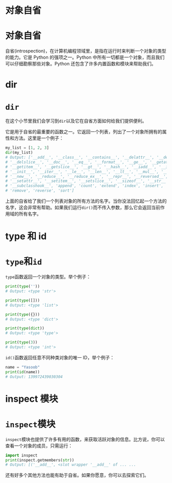 # 对象自省

# 对象自省

自省(introspection)，在计算机编程领域里，是指在运行时来判断一个对象的类型的能力。它是 Python 的强项之一。Python 中所有一切都是一个对象，而且我们可以仔细勘察那些对象。Python 还包含了许多内置函数和模块来帮助我们。

# dir

# `dir`

在这个小节里我们会学习到`dir`以及它在自省方面如何给我们提供便利。

它是用于自省的最重要的函数之一。它返回一个列表，列出了一个对象所拥有的属性和方法。这里是一个例子：

```py
my_list = [1, 2, 3]
dir(my_list)
# Output: ['__add__', '__class__', '__contains__', '__delattr__', '__delitem__',
# '__delslice__', '__doc__', '__eq__', '__format__', '__ge__', '__getattribute__',
# '__getitem__', '__getslice__', '__gt__', '__hash__', '__iadd__', '__imul__',
# '__init__', '__iter__', '__le__', '__len__', '__lt__', '__mul__', '__ne__',
# '__new__', '__reduce__', '__reduce_ex__', '__repr__', '__reversed__', '__rmul__',
# '__setattr__', '__setitem__', '__setslice__', '__sizeof__', '__str__',
# '__subclasshook__', 'append', 'count', 'extend', 'index', 'insert', 'pop',
# 'remove', 'reverse', 'sort'] 
```

上面的自省给了我们一个列表对象的所有方法的名字。当你没法回忆起一个方法的名字，这会非常有帮助。如果我们运行`dir()`而不传入参数，那么它会返回当前作用域的所有名字。

# type 和 id

# `type`和`id`

`type`函数返回一个对象的类型。举个例子：

```py
print(type(''))
# Output: <type 'str'>

print(type([]))
# Output: <type 'list'>

print(type({}))
# Output: <type 'dict'>

print(type(dict))
# Output: <type 'type'>

print(type(3))
# Output: <type 'int'> 
```

`id()`函数返回任意不同种类对象的唯一 ID，举个例子：

```py
name = "Yasoob"
print(id(name))
# Output: 139972439030304 
```

# inspect 模块

# `inspect`模块

`inspect`模块也提供了许多有用的函数，来获取活跃对象的信息。比方说，你可以查看一个对象的成员，只需运行：

```py
import inspect
print(inspect.getmembers(str))
# Output: [('__add__', <slot wrapper '__add__' of ... ... 
```

还有好多个其他方法也能有助于自省。如果你愿意，你可以去探索它们。